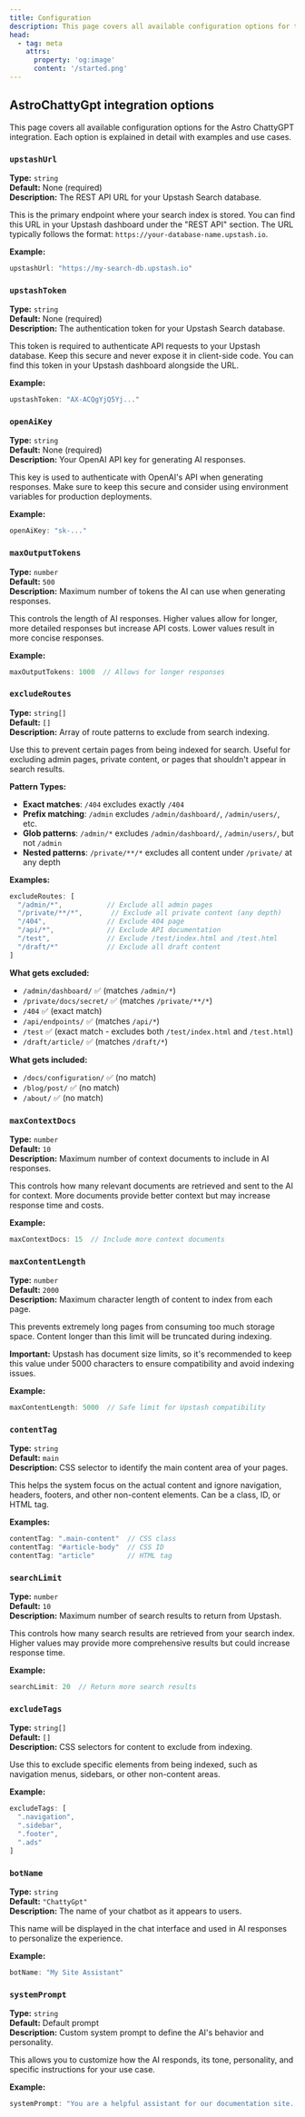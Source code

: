 ```yaml
---
title: Configuration
description: This page covers all available configuration options for the Astro ChattyGPT integration. Each option is explained in detail with examples and use cases.
head:
  - tag: meta
    attrs:
      property: 'og:image'
      content: '/started.png'
---
```


## AstroChattyGpt integration options

This page covers all available configuration options for the Astro ChattyGPT integration. Each option is explained in detail with examples and use cases.

### `upstashUrl`

**Type:** `string`  
**Default:** None (required)  
**Description:** The REST API URL for your Upstash Search database.

This is the primary endpoint where your search index is stored. You can find this URL in your Upstash dashboard under the "REST API" section. The URL typically follows the format: `https://your-database-name.upstash.io`.

**Example:**
```javascript
upstashUrl: "https://my-search-db.upstash.io"
```

### `upstashToken`

**Type:** `string`  
**Default:** None (required)  
**Description:** The authentication token for your Upstash Search database.

This token is required to authenticate API requests to your Upstash database. Keep this secure and never expose it in client-side code. You can find this token in your Upstash dashboard alongside the URL.

**Example:**
```javascript
upstashToken: "AX-ACQgYjQ5Yj..."
```

### `openAiKey`

**Type:** `string`  
**Default:** None (required)  
**Description:** Your OpenAI API key for generating AI responses.

This key is used to authenticate with OpenAI's API when generating responses. Make sure to keep this secure and consider using environment variables for production deployments.

**Example:**
```javascript
openAiKey: "sk-..."
```

### `maxOutputTokens`

**Type:** `number`  
**Default:** `500`  
**Description:** Maximum number of tokens the AI can use when generating responses.

This controls the length of AI responses. Higher values allow for longer, more detailed responses but increase API costs. Lower values result in more concise responses.

**Example:**
```javascript
maxOutputTokens: 1000  // Allows for longer responses
```

### `excludeRoutes`

**Type:** `string[]`  
**Default:** `[]`  
**Description:** Array of route patterns to exclude from search indexing.

Use this to prevent certain pages from being indexed for search. Useful for excluding admin pages, private content, or pages that shouldn't appear in search results.

**Pattern Types:**
- **Exact matches**: `/404` excludes exactly `/404`
- **Prefix matching**: `/admin` excludes `/admin/dashboard/`, `/admin/users/`, etc.
- **Glob patterns**: `/admin/*` excludes `/admin/dashboard/`, `/admin/users/`, but not `/admin`
- **Nested patterns**: `/private/**/*` excludes all content under `/private/` at any depth

**Examples:**
```javascript
excludeRoutes: [
  "/admin/*",           // Exclude all admin pages
  "/private/**/*",       // Exclude all private content (any depth)
  "/404",               // Exclude 404 page
  "/api/*",             // Exclude API documentation
  "/test",              // Exclude /test/index.html and /test.html
  "/draft/*"            // Exclude all draft content
]
```

**What gets excluded:**
- `/admin/dashboard/` ✅ (matches `/admin/*`)
- `/private/docs/secret/` ✅ (matches `/private/**/*`)
- `/404` ✅ (exact match)
- `/api/endpoints/` ✅ (matches `/api/*`)
- `/test` ✅ (exact match - excludes both `/test/index.html` and `/test.html`)
- `/draft/article/` ✅ (matches `/draft/*`)

**What gets included:**
- `/docs/configuration/` ✅ (no match)
- `/blog/post/` ✅ (no match)
- `/about/` ✅ (no match)

### `maxContextDocs`

**Type:** `number`  
**Default:** `10`  
**Description:** Maximum number of context documents to include in AI responses.

This controls how many relevant documents are retrieved and sent to the AI for context. More documents provide better context but may increase response time and costs.

**Example:**
```javascript
maxContextDocs: 15  // Include more context documents
```

### `maxContentLength`

**Type:** `number`  
**Default:** `2000`  
**Description:** Maximum character length of content to index from each page.

This prevents extremely long pages from consuming too much storage space. Content longer than this limit will be truncated during indexing.

**Important:** Upstash has document size limits, so it's recommended to keep this value under 5000 characters to ensure compatibility and avoid indexing issues.

**Example:**
```javascript
maxContentLength: 5000  // Safe limit for Upstash compatibility
```

### `contentTag`

**Type:** `string`  
**Default:** `main`  
**Description:** CSS selector to identify the main content area of your pages.

This helps the system focus on the actual content and ignore navigation, headers, footers, and other non-content elements. Can be a class, ID, or HTML tag.

**Examples:**
```javascript
contentTag: ".main-content"  // CSS class
contentTag: "#article-body"  // CSS ID
contentTag: "article"        // HTML tag
```

### `searchLimit`

**Type:** `number`  
**Default:** `10`  
**Description:** Maximum number of search results to return from Upstash.

This controls how many search results are retrieved from your search index. Higher values may provide more comprehensive results but could increase response time.

**Example:**
```javascript
searchLimit: 20  // Return more search results
```

### `excludeTags`

**Type:** `string[]`  
**Default:** `[]`  
**Description:** CSS selectors for content to exclude from indexing.

Use this to exclude specific elements from being indexed, such as navigation menus, sidebars, or other non-content areas.

**Example:**
```javascript
excludeTags: [
  ".navigation",
  ".sidebar",
  ".footer",
  ".ads"
]
```

### `botName`

**Type:** `string`  
**Default:** `"ChattyGpt"`  
**Description:** The name of your chatbot as it appears to users.

This name will be displayed in the chat interface and used in AI responses to personalize the experience.

**Example:**
```javascript
botName: "My Site Assistant"
```

### `systemPrompt`

**Type:** `string`  
**Default:** Default prompt  
**Description:** Custom system prompt to define the AI's behavior and personality.

This allows you to customize how the AI responds, its tone, personality, and specific instructions for your use case.

**Example:**
```javascript
systemPrompt: "You are a helpful assistant for our documentation site. Always provide accurate, helpful information and cite sources when possible."
```

